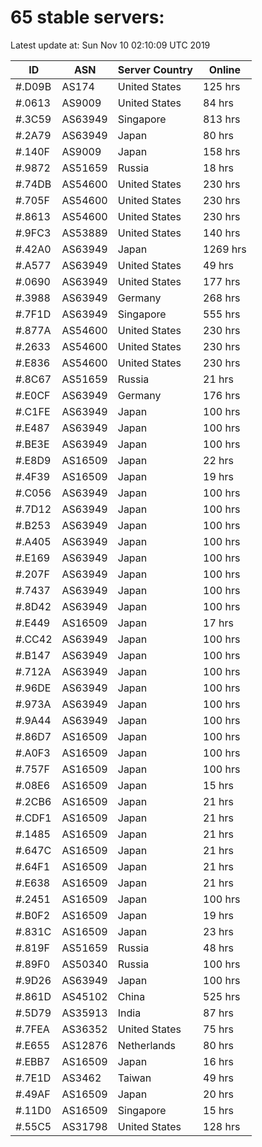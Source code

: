 # 65 stable servers:

Latest update at: Sun Nov 10 02:10:09 UTC 2019

| ID | ASN | Server Country | Online |
| -- | --- | -------------- | ------ |
| #.D09B | AS174 | United States | 125 hrs |
| #.0613 | AS9009 | United States | 84 hrs |
| #.3C59 | AS63949 | Singapore | 813 hrs |
| #.2A79 | AS63949 | Japan | 80 hrs |
| #.140F | AS9009 | Japan | 158 hrs |
| #.9872 | AS51659 | Russia | 18 hrs |
| #.74DB | AS54600 | United States | 230 hrs |
| #.705F | AS54600 | United States | 230 hrs |
| #.8613 | AS54600 | United States | 230 hrs |
| #.9FC3 | AS53889 | United States | 140 hrs |
| #.42A0 | AS63949 | Japan | 1269 hrs |
| #.A577 | AS63949 | United States | 49 hrs |
| #.0690 | AS63949 | United States | 177 hrs |
| #.3988 | AS63949 | Germany | 268 hrs |
| #.7F1D | AS63949 | Singapore | 555 hrs |
| #.877A | AS54600 | United States | 230 hrs |
| #.2633 | AS54600 | United States | 230 hrs |
| #.E836 | AS54600 | United States | 230 hrs |
| #.8C67 | AS51659 | Russia | 21 hrs |
| #.E0CF | AS63949 | Germany | 176 hrs |
| #.C1FE | AS63949 | Japan | 100 hrs |
| #.E487 | AS63949 | Japan | 100 hrs |
| #.BE3E | AS63949 | Japan | 100 hrs |
| #.E8D9 | AS16509 | Japan | 22 hrs |
| #.4F39 | AS16509 | Japan | 19 hrs |
| #.C056 | AS63949 | Japan | 100 hrs |
| #.7D12 | AS63949 | Japan | 100 hrs |
| #.B253 | AS63949 | Japan | 100 hrs |
| #.A405 | AS63949 | Japan | 100 hrs |
| #.E169 | AS63949 | Japan | 100 hrs |
| #.207F | AS63949 | Japan | 100 hrs |
| #.7437 | AS63949 | Japan | 100 hrs |
| #.8D42 | AS63949 | Japan | 100 hrs |
| #.E449 | AS16509 | Japan | 17 hrs |
| #.CC42 | AS63949 | Japan | 100 hrs |
| #.B147 | AS63949 | Japan | 100 hrs |
| #.712A | AS63949 | Japan | 100 hrs |
| #.96DE | AS63949 | Japan | 100 hrs |
| #.973A | AS63949 | Japan | 100 hrs |
| #.9A44 | AS63949 | Japan | 100 hrs |
| #.86D7 | AS16509 | Japan | 100 hrs |
| #.A0F3 | AS16509 | Japan | 100 hrs |
| #.757F | AS16509 | Japan | 100 hrs |
| #.08E6 | AS16509 | Japan | 15 hrs |
| #.2CB6 | AS16509 | Japan | 21 hrs |
| #.CDF1 | AS16509 | Japan | 21 hrs |
| #.1485 | AS16509 | Japan | 21 hrs |
| #.647C | AS16509 | Japan | 21 hrs |
| #.64F1 | AS16509 | Japan | 21 hrs |
| #.E638 | AS16509 | Japan | 21 hrs |
| #.2451 | AS16509 | Japan | 100 hrs |
| #.B0F2 | AS16509 | Japan | 19 hrs |
| #.831C | AS16509 | Japan | 23 hrs |
| #.819F | AS51659 | Russia | 48 hrs |
| #.89F0 | AS50340 | Russia | 100 hrs |
| #.9D26 | AS63949 | Japan | 100 hrs |
| #.861D | AS45102 | China | 525 hrs |
| #.5D79 | AS35913 | India | 87 hrs |
| #.7FEA | AS36352 | United States | 75 hrs |
| #.E655 | AS12876 | Netherlands | 80 hrs |
| #.EBB7 | AS16509 | Japan | 16 hrs |
| #.7E1D | AS3462 | Taiwan | 49 hrs |
| #.49AF | AS16509 | Japan | 20 hrs |
| #.11D0 | AS16509 | Singapore | 15 hrs |
| #.55C5 | AS31798 | United States | 128 hrs |

